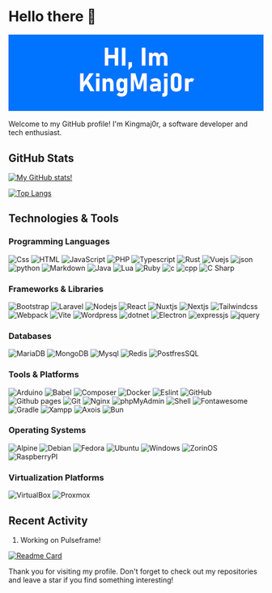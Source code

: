 # Hello there 👋

[![Profile](https://raw.githubusercontent.com/kingmaj0r/KingMaj0r/master/index.png)](https://github.com/KingMaj0r)

Welcome to my GitHub profile! I'm Kingmaj0r, a software developer and tech enthusiast.

## GitHub Stats

[![My GitHub stats!](https://github-readme-stats.vercel.app/api?username=kingmaj0r&show_icons=true&theme=transparent)](https://github.com/KingMaj0r)

[![Top Langs](https://github-readme-stats.vercel.app/api/top-langs/?username=kingmaj0r&theme=transparent&layout=donut)](https://github.com/kingmaj0r)

## Technologies & Tools

### Programming Languages

<p>
    <img alt="Css" src="https://img.shields.io/badge/CSS-1572B6?logo=css3&logoColor=white&style=for-the-badge" />
    <img alt="HTML" src="https://img.shields.io/badge/HTML-E34F26?logo=html5&logoColor=white&style=for-the-badge" />
    <img alt="JavaScript" src="https://img.shields.io/badge/JavaScript-F7DF1E?logo=javascript&logoColor=white&style=for-the-badge" />
    <img alt="PHP" src="https://img.shields.io/badge/PHP-777BB4?logo=php&logoColor=white&style=for-the-badge" />
    <img alt="Typescript" src="https://img.shields.io/badge/TypeScript-007ACC?style=for-the-badge&logo=typescript&logoColor=white" />
    <img alt="Rust" src="https://img.shields.io/badge/Rust-000000?style=for-the-badge&logo=rust&logoColor=white" />
    <img alt="Vuejs" src="https://img.shields.io/badge/Vue%20js-35495E?style=for-the-badge&logo=vuedotjs&logoColor=4FC08D" />
    <img alt="json" src="https://img.shields.io/badge/json-5E5C5C?style=for-the-badge&logo=json&logoColor=white" />
    <img alt="python" src="https://img.shields.io/badge/Python-FFD43B?style=for-the-badge&logo=python&logoColor=blue" />
    <img alt="Markdown" src="https://img.shields.io/badge/Markdown-000000?style=for-the-badge&logo=markdown&logoColor=white" />
    <img alt="Java" src="https://img.shields.io/badge/Java-ED8B00?style=for-the-badge&logo=openjdk&logoColor=white" />
    <img alt="Lua" src="https://img.shields.io/badge/Lua-2C2D72?style=for-the-badge&logo=lua&logoColor=white" />
    <img alt="Ruby" src="https://img.shields.io/badge/Ruby-CC342D?style=for-the-badge&logo=ruby&logoColor=white" />
    <img alt="c" src="https://img.shields.io/badge/C-00599C?style=for-the-badge&logo=c&logoColor=white" />
    <img alt="cpp" src="https://img.shields.io/badge/C%2B%2B-00599C?style=for-the-badge&logo=c%2B%2B&logoColor=white" />
    <img alt="C Sharp" src="https://img.shields.io/badge/C%23-239120?logo=c-sharp&logoColor=white&style=for-the-badge" />
</p>

### Frameworks & Libraries
<p>
    <img alt="Bootstrap" src="https://img.shields.io/badge/Bootstrap-7952B3?logo=Bootstrap&logoColor=white&style=for-the-badge" />
    <img alt="Laravel" src="https://img.shields.io/badge/Laravel-FF2D20?logo=laravel&logoColor=white&style=for-the-badge" />
    <img alt="Nodejs" src="https://img.shields.io/badge/Node.js-339933?style=for-the-badge&logo=nodedotjs&logoColor=white" />
    <img alt="React" src="https://img.shields.io/badge/React-20232A?style=for-the-badge&logo=react&logoColor=61DAFB" />
    <img alt="Nuxtjs" src="https://img.shields.io/badge/nuxt%20js-00C58E?style=for-the-badge&logo=nuxtdotjs&logoColor=white" />
    <img alt="Nextjs" src="https://img.shields.io/badge/next%20js-000000?style=for-the-badge&logo=nextdotjs&logoColor=white" />
    <img alt="Tailwindcss" src="https://img.shields.io/badge/Tailwind_CSS-38B2AC?style=for-the-badge&logo=tailwind-css&logoColor=white" />
    <img alt="Webpack" src="https://img.shields.io/badge/Webpack-8DD6F9?style=for-the-badge&logo=Webpack&logoColor=white" />
    <img alt="Vite" src="https://img.shields.io/badge/Vite-B73BFE?style=for-the-badge&logo=vite&logoColor=FFD62E" />
    <img alt="Wordpress" src="https://img.shields.io/badge/Wordpress-21759B?style=for-the-badge&logo=wordpress&logoColor=white" />
    <img alt="dotnet" src="https://img.shields.io/badge/.NET-512BD4?style=for-the-badge&logo=dotnet&logoColor=white" />
    <img alt="Electron" src="https://img.shields.io/badge/Electron-2B2E3A?style=for-the-badge&logo=electron&logoColor=9FEAF9" />
    <img alt="expressjs" src="https://img.shields.io/badge/Express%20js-000000?style=for-the-badge&logo=express&logoColor=white" />
    <img alt="jquery" src="https://img.shields.io/badge/jQuery-0769AD?style=for-the-badge&logo=jquery&logoColor=white" />
</p>

### Databases

<p>
    <img alt="MariaDB" src="https://img.shields.io/badge/MariaDB-003545?style=for-the-badge&logo=mariadb&logoColor=white" />
    <img alt="MongoDB" src="https://img.shields.io/badge/MongoDB-4EA94B?style=for-the-badge&logo=mongodb&logoColor=white" />
    <img alt="Mysql" src="https://img.shields.io/badge/MySQL-005C84?style=for-the-badge&logo=mysql&logoColor=white" />
    <img alt="Redis" src="https://img.shields.io/badge/redis-%23DD0031.svg?&style=for-the-badge&logo=redis&logoColor=white" />
    <img alt="PostfresSQL" src="https://img.shields.io/badge/PostgreSQL-316192?style=for-the-badge&logo=postgresql&logoColor=white" />
</p>

### Tools & Platforms

<p> 
    <img alt="Arduino" src="https://img.shields.io/badge/Arduino-00979D?style=for-the-badge&logo=Arduino&logoColor=white" />
    <img alt="Babel" src="https://img.shields.io/badge/Babel-F9DC3E?style=for-the-badge&logo=babel&logoColor=white" />
    <img alt="Composer" src="https://img.shields.io/badge/Composer-885630?style=for-the-badge&logo=Composer&logoColor=white" />
    <img alt="Docker" src="https://img.shields.io/badge/Docker-2CA5E0?style=for-the-badge&logo=docker&logoColor=white" />
    <img alt="Eslint" src="https://img.shields.io/badge/eslint-3A33D1?style=for-the-badge&logo=eslint&logoColor=white" />
    <img alt="GitHub" src="https://img.shields.io/badge/GitHub-181717?logo=GitHub&logoColor=white&style=for-the-badge" />
    <img alt="Github pages" src="https://img.shields.io/badge/GitHub%20Pages-222222?style=for-the-badge&logo=GitHub%20Pages&logoColor=white" />
    <img alt="Git" src="https://img.shields.io/badge/Git-F05032?logo=Git&logoColor=white&style=for-the-badge" />
    <img alt="Nginx" src="https://img.shields.io/badge/Nginx-009639?style=for-the-badge&logo=nginx&logoColor=white" />
    <img alt="phpMyAdmin" src="https://img.shields.io/badge/phpMyAdmin-6C78AF?logo=phpmyadmin&logoColor=white&style=for-the-badge" />
    <img alt="Shell" src="https://img.shields.io/badge/Shell_Script-121011?style=for-the-badge&logo=gnu-bash&logoColor=white" />
    <img alt="Fontawesome" src="https://img.shields.io/badge/Font_Awesome-339AF0?style=for-the-badge&logo=fontawesome&logoColor=white" />
    <img alt="Gradle" src="https://img.shields.io/badge/gradle-02303A?style=for-the-badge&logo=gradle&logoColor=white" />
    <img alt="Xampp" src="https://img.shields.io/badge/Xampp-F37623?style=for-the-badge&logo=xampp&logoColor=white" />
    <img alt="Axois" src="https://img.shields.io/badge/axios-671ddf?&style=for-the-badge&logo=axios&logoColor=white" />
    <img alt="Bun" src="https://img.shields.io/badge/bun-282a36?style=for-the-badge&logo=bun&logoColor=fbf0df" />
</p>
  
### Operating Systems

<p> 
    <img alt="Alpine" src="https://img.shields.io/badge/Alpine_Linux-0D597F?style=for-the-badge&logo=alpine-linux&logoColor=white" />
    <img alt="Debian" src="https://img.shields.io/badge/Debian-A81D33?style=for-the-badge&logo=debian&logoColor=white" />
    <img alt="Fedora" src="https://img.shields.io/badge/Fedora-294172?style=for-the-badge&logo=fedora&logoColor=white" />
    <img alt="Ubuntu" src="https://img.shields.io/badge/Ubuntu-E95420?style=for-the-badge&logo=ubuntu&logoColor=white" />
    <img alt="Windows" src="https://img.shields.io/badge/Windows-0078D6?style=for-the-badge&logo=windows&logoColor=white" />
    <img alt="ZorinOS" src="https://img.shields.io/badge/Zorin%20OS-0CC1F3?style=for-the-badge&logo=zorin&logoColor=white" />
    <img alt="RaspberryPI" src="https://img.shields.io/badge/Raspberry%20Pi-A22846?style=for-the-badge&logo=Raspberry%20Pi&logoColor=white" />
</p>
  
### Virtualization Platforms
<p> 
    <img alt="VirtualBox" src="https://img.shields.io/badge/VirtualBox-21416b?style=for-the-badge&logo=VirtualBox&logoColor=white" />
    <img alt="Proxmox" src="https://img.shields.io/badge/Proxmox-E57000?style=for-the-badge&logo=proxmox&logoColor=white" />
</p>

## Recent Activity

<!--START_SECTION:activity-->
1. Working on Pulseframe!

[![Readme Card](https://github-readme-stats.vercel.app/api/pin/?username=pulseframe&theme=transparent&repo=Pulseframe)](https://github.com/pulseframe)
<!--END_SECTION:activity-->

Thank you for visiting my profile. Don't forget to check out my repositories and leave a star if you find something interesting!
